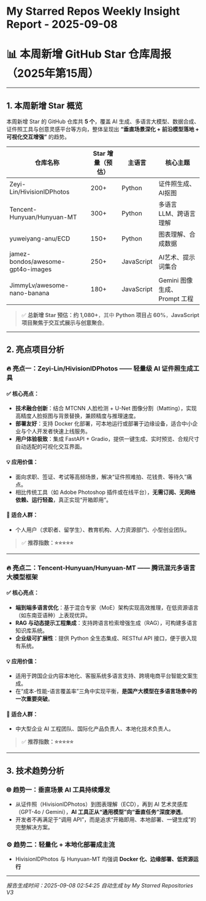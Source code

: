 # My Starred Repos Weekly Insight Report - 2025-09-08

# 📊 本周新增 GitHub Star 仓库周报（2025年第15周）

---

## 1. 本周新增 Star 概览

本周新增 Star 的 GitHub 仓库共 **5 个**，覆盖 AI 生成、多语言大模型、数据合成、证件照工具与创意灵感平台等方向，整体呈现出 **“垂直场景深化 + 前沿模型落地 + 可视化交互增强”** 的趋势。

| 仓库名称 | Star 增量（预估） | 主语言 | 核心主题 |
|--------|------------------|--------|--------|
| Zeyi-Lin/HivisionIDPhotos | 200+ | Python | 证件照生成、AI抠图 |
| Tencent-Hunyuan/Hunyuan-MT | 300+ | Python | 多语言 LLM、跨语言理解 |
| yuweiyang-anu/ECD | 150+ | Python | 图表理解、合成数据 |
| jamez-bondos/awesome-gpt4o-images | 250+ | JavaScript | AI艺术、提示词集合 |
| JimmyLv/awesome-nano-banana | 180+ | JavaScript | Gemini 图像生成、Prompt 工程 |

> ✅ **总新增 Star 预估：约 1,080+**，其中 **Python 项目占 60%**，**JavaScript 项目聚焦于交互式展示与创意聚合**。

---

## 2. 亮点项目分析

### 🔥 亮点一：**Zeyi-Lin/HivisionIDPhotos** —— 轻量级 AI 证件照生成工具

#### ✅ 核心亮点：
- **技术融合创新**：结合 MTCNN 人脸检测 + U-Net 图像分割（Matting），实现高精度人脸抠图与背景替换，兼顾精度与推理速度。
- **部署友好**：支持 Docker 化部署，可本地运行或部署于边缘设备，适合中小企业与个人开发者快速上线服务。
- **用户体验极致**：集成 FastAPI + Gradio，提供一键生成、实时预览、合规尺寸自动适配的可视化交互界面。

#### 💡 应用价值：
- 面向求职、签证、考试等高频场景，解决“证件照难拍、花钱贵、等待久”痛点。
- 相比传统工具（如 Adobe Photoshop 插件或在线平台），**无需订阅、无网络依赖、运行轻盈**，真正实现“开箱即用”。

#### 🎯 适合人群：
- 个人用户（求职者、留学生）、教育机构、人力资源部门、小型创业团队。

> ✅ **推荐指数：⭐⭐⭐⭐⭐**

---

### 🔥 亮点二：**Tencent-Hunyuan/Hunyuan-MT** —— 腾讯混元多语言大模型框架

#### ✅ 核心亮点：
- **端到端多语言优化**：基于混合专家（MoE）架构实现高效推理，在低资源语言（如东南亚语种）上表现优异。
- **RAG 与动态提示工程集成**：支持跨语言检索增强生成（RAG），可构建多语言知识库系统。
- **企业级可扩展性**：提供 Python 全生态集成、RESTful API 接口，便于嵌入现有系统。

#### 💡 应用价值：
- 适用于跨国企业内容本地化、客服系统多语言支持、跨境电商平台智能文案生成。
- 在“成本-性能-语言覆盖率”三角中实现平衡，**是国产大模型在多语言场景中的一次重要突破**。

#### 🎯 适合人群：
- 中大型企业 AI 工程团队、国际化产品负责人、本地化技术负责人。

> ✅ **推荐指数：⭐⭐⭐⭐⭐**

---

## 3. 技术趋势分析

### 🌐 趋势一：**垂直场景 AI 工具持续爆发**
- 从证件照（HivisionIDPhotos）到图表理解（ECD），再到 AI 艺术灵感库（GPT-4o / Gemini），**AI 工具正从“通用模型”向“垂直任务”深度渗透**。
- 开发者不再满足于“调用 API”，而是追求“开箱即用、本地部署、一键生成”的完整解决方案。

### ⚙️ 趋势二：**轻量化 + 本地化部署成主流**
- HivisionIDPhotos 与 Hunyuan-MT 均强调 **Docker 化、边缘部署、低资源运行**

---
*报告生成时间：2025-09-08 02:54:25*
*自动生成 by My Starred Repositories V3*
